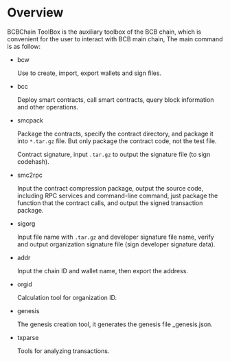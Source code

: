 # Overview

BCBChain ToolBox is the auxiliary toolbox of the BCB chain, which is convenient for the user to interact with BCB main chain, The main command is as follow:

* bcw

  Use to create, import, export wallets and sign files.

* bcc

  Deploy smart contracts, call smart contracts, query block information and other operations.

* smcpack

  Package the contracts, specify the contract directory, and package it into `*.tar.gz` file. But only package the contract code, not the test file.

  Contract signature, input `.tar.gz` to output the signature file (to sign codehash).

* smc2rpc

  Input the contract compression package, output the source code, including RPC services and command-line command, just package the function that the contract calls, and output the signed transaction package.

* sigorg

  Input file name with `.tar.gz` and developer signature file name, verify and output organization signature file (sign developer signature data).

* addr

  Input the chain ID and wallet name, then export the address.

* orgid

  Calculation tool for organization ID.

* genesis

  The genesis creation tool, it generates the genesis file _genesis.json.

* txparse

  Tools for analyzing transactions.
